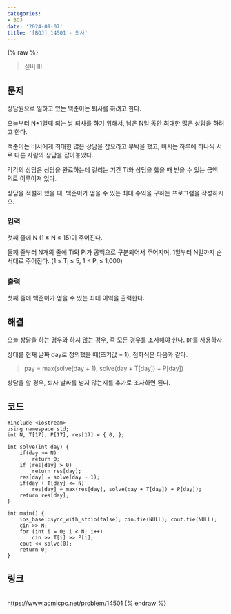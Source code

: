 ```yaml
---
categories:
- BOJ
date: '2024-09-07'
title: '[BOJ] 14501 - 퇴사'
---
```


{% raw %}
> 실버 III<br>

## 문제

상담원으로 일하고 있는 백준이는 퇴사를 하려고 한다.

오늘부터 N+1일째 되는 날 퇴사를 하기 위해서, 남은 N일 동안 최대한 많은 상담을 하려고 한다.

백준이는 비서에게 최대한 많은 상담을 잡으라고 부탁을 했고, 비서는 하루에 하나씩 서로 다른 사람의 상담을 잡아놓았다.

각각의 상담은 상담을 완료하는데 걸리는 기간 Ti와 상담을 했을 때 받을 수 있는 금액 Pi로 이루어져 있다.

상담을 적절히 했을 때, 백준이가 얻을 수 있는 최대 수익을 구하는 프로그램을 작성하시오.

### 입력
첫째 줄에 N (1 ≤ N ≤ 15)이 주어진다.

둘째 줄부터 N개의 줄에 Ti와 Pi가 공백으로 구분되어서 주어지며, 1일부터 N일까지 순서대로 주어진다. (1 ≤ T<sub>i</sub>  ≤ 5, 1 ≤ P<sub>i</sub>  ≤ 1,000)

### 출력
첫째 줄에 백준이가 얻을 수 있는 최대 이익을 출력한다.

##  해결
오늘 상담을 하는 경우와 하지 않는 경우, 즉 모든 경우를 조사해야 한다. `DP`를 사용하자.

상태를 현재 날짜 day로 정의했을 때(초기값 = 1), 점화식은 다음과 같다.
> pay = max(solve(day + 1), solve(day + T[day]) + P[day])<br>

상담을 할 경우, 퇴사 날짜를 넘지 않는지를 추가로 조사하면 된다.

## 코드
```
#include <iostream>
using namespace std;
int N, T[17], P[17], res[17] = { 0, };

int solve(int day) {
    if(day >= N)
        return 0;
	if (res[day] > 0)
		return res[day];
    res[day] = solve(day + 1);
    if(day + T[day] <= N)
		res[day] = max(res[day], solve(day + T[day]) + P[day]);
    return res[day];
}

int main() {
	ios_base::sync_with_stdio(false); cin.tie(NULL); cout.tie(NULL);
	cin >> N;
	for (int i = 0; i < N; i++)
	    cin >> T[i] >> P[i];
	cout << solve(0);
	return 0;
}
```

## 링크
<br>https://www.acmicpc.net/problem/14501
{% endraw %}